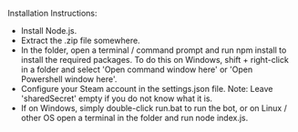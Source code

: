 Installation Instructions:
 * Install Node.js.
 * Extract the .zip file somewhere.
 * In the folder, open a terminal / command prompt and run npm install to install the required packages. To do this on Windows, shift + right-click in a folder and select 'Open command window here' or 'Open Powershell window here'.
 * Configure your Steam account in the settings.json file. Note: Leave 'sharedSecret' empty if you do not know what it is.
 * If on Windows, simply double-click run.bat to run the bot, or on Linux / other OS open a terminal in the folder and run node index.js.
